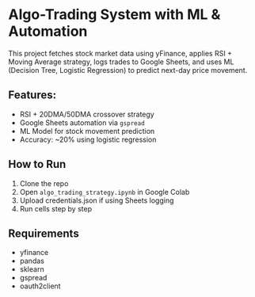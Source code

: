 # Algo-Trading System with ML & Automation

This project fetches stock market data using yFinance, applies RSI + Moving Average strategy, logs trades to Google Sheets, and uses ML (Decision Tree, Logistic Regression) to predict next-day price movement.

## Features:
-  RSI + 20DMA/50DMA crossover strategy
-  Google Sheets automation via `gspread`
-  ML Model for stock movement prediction
-  Accuracy: ~20% using logistic regression

## How to Run
1. Clone the repo
2. Open `algo_trading_strategy.ipynb` in Google Colab
3. Upload credentials.json if using Sheets logging
4. Run cells step by step

## Requirements
- yfinance
- pandas
- sklearn
- gspread
- oauth2client
